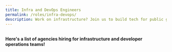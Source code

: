 ```yaml
---
title: Infra and DevOps Engineers
permalink: /roles/infra-devops/
description: Work on infrastructure? Join us to build tech for public good!
---
```


<br> **Here's a list of agencies hiring for infrastructure and developer operations teams!**